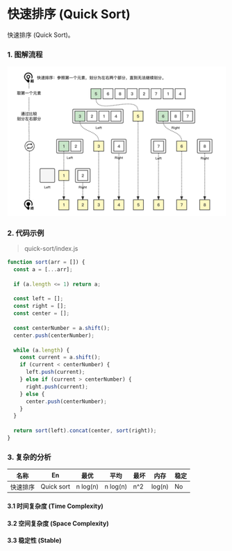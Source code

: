 # 快速排序 (Quick Sort)

快速排序 (Quick Sort)。

### 1. 图解流程

<img src="../../_imgs/QuickSort.png" width="850"/>

### 2. 代码示例

> quick-sort/index.js

``` js
function sort(arr = []) {
  const a = [...arr];

  if (a.length <= 1) return a;

  const left = [];
  const right = [];
  const center = [];

  const centerNumber = a.shift();
  center.push(centerNumber);

  while (a.length) {
    const current = a.shift();
    if (current < centerNumber) {
      left.push(current);
    } else if (current > centerNumber) {
      right.push(current);
    } else {
      center.push(centerNumber);
    }
  }

  return sort(left).concat(center, sort(right));
}
```

### 3. 复杂的分析

| 名称     | En         | 最优     | 平均     | 最坏 | 内存   | 稳定 |
| -------- | ---------- | -------- | -------- | ---- | ------ | ---- |
| 快速排序 | Quick sort | n log(n) | n log(n) | n^2  | log(n) | No   |

#### 3.1 时间复杂度 (Time Complexity)

#### 3.2 空间复杂度 (Space Complexity)

#### 3.3 稳定性 (Stable)

